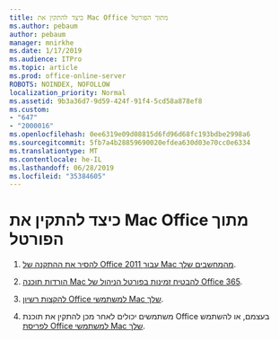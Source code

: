 ```yaml
---
title: כיצד להתקין את Mac Office מתוך הפורטל
ms.author: pebaum
author: pebaum
manager: mnirkhe
ms.date: 1/17/2019
ms.audience: ITPro
ms.topic: article
ms.prod: office-online-server
ROBOTS: NOINDEX, NOFOLLOW
localization_priority: Normal
ms.assetid: 9b3a36d7-9d59-424f-91f4-5cd58a878ef8
ms.custom:
- "647"
- "2000016"
ms.openlocfilehash: 0ee6319e09d08815d6fd96d68fc193bdbe2998a6
ms.sourcegitcommit: 5fb7a4b28859690020efdea630d03e70cc0e6334
ms.translationtype: MT
ms.contentlocale: he-IL
ms.lasthandoff: 06/28/2019
ms.locfileid: "35384605"
---
```

# <a name="how-to-install-mac-office-from-the-portal"></a>כיצד להתקין את Mac Office מתוך הפורטל

1. [להסיר את ההתקנה של Office 2011 עבור Mac מהמחשבים שלך](https://support.office.com/article/4bfcd230-0ea1-4656-bf30-dbfa44d358fa?wt.mc_id=Alchemy_ClientDIA).

2. [הורדות תוכנה Mac להבטיח זמינות בפורטל הניהול של Office 365](https://support.office.com/article/c13051e6-f75c-4737-bc0d-7685dcedf360?wt.mc_id=Alchemy_ClientDIA).

3. [להקצות רשיון Office למשתמשי Mac שלך](https://support.office.com/article/997596B5-4173-4627-B915-36ABAC6786DC?wt.mc_id=Alchemy_ClientDIA).

4. משתמשים יכולים לאחר מכן להתקין את תוכנת Office בעצמם, או להשתמש [לפריסת Office למשתמשי Mac שלך](https://docs.microsoft.com/DeployOffice/mac/deployment-guide-for-office-for-mac).